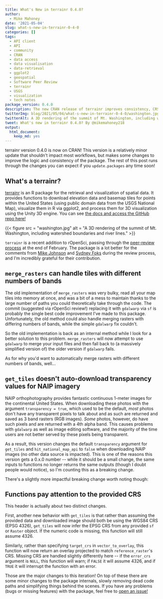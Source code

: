 ```yaml
---
title: What's New in terrainr 0.4.0?
author:
  - Mike Mahoney
date: '2021-05-04'
slug: what-s-new-in-terrainr-0-4-0
categories: []
tags:
  - API client
  - API
  - community
  - CRAN
  - data access
  - data visualisation
  - data-retrieval
  - ggplot2
  - geospatial
  - Software Peer Review
  - terrainr
  - USGS
  - visualization
  - tech notes
package_version: 0.4.0
description: The new CRAN release of terrainr improves consistency, CRS logic, and fixes some bugs.
twitterImg: blog/2021/05/04/what-s-new-in-terrainr-0-4-0/washington.jpg
twitterAlt: A 3D rendering of the summit of Mt. Washington, including watershed boundaries and river lines.
tweet: What's new in terrainr 0.4.0? By @mikemahoney218
output:
  html_document:
    keep_md: yes
---
```




terrainr version 0.4.0 is now on CRAN! This version is a relatively minor update 
that shouldn't impact most workflows, but makes some changes to improve the 
logic and consistency of the package. The rest of this post runs through the 
changes you can expect if you `update.packages` any time soon!

## What's a terrainr?

[terrainr](https://docs.ropensci.org/terrainr/) is an R package for the 
retrieval and visualization of spatial data. It provides functions to download
elevation data and basemap tiles for points within the United States (using 
public domain data from the USGS National Map), visualize them in R via ggplot2,
and process them for 3D visualization using the Unity 3D engine. You can see
[the docs and access the GitHub repo here!](https://docs.ropensci.org/terrainr/)

{{< figure src = "washington.jpg" alt = "A 3D rendering of the summit of Mt. Washington, including watershed boundaries and river lines." >}}

`terrainr` is a recent addition to rOpenSci, passing through the 
[peer-review process](https://github.com/ropensci/software-review/issues/416) at
the end of February. The package is a lot better for the comments from 
[Mike Johnson](https://github.com/mikejohnson51) and 
[Sydney Foks](https://github.com/sfoks) during the review process, and I'm 
incredibly grateful for their contribution.

## `merge_rasters` can handle tiles with different numbers of bands

The old implementation of `merge_rasters` was very bulky, read all your map 
tiles into memory at once, and was a bit of a mess to maintain thanks to the 
large number of paths you could theoretically take through the code. The commit
(suggested via rOpenSci review!) replacing it with `gdalwarp` via `sf` is 
probably the single best code improvement I've made to this package. Unfortunately,
the old method could also handle merging rasters with differing numbers of 
bands, while the simple `gdalwarp` fix couldn't.

So the old implementation is back as an internal method while I look for a 
better solution to this problem. `merge_rasters` will now attempt to use 
`gdalwarp` to merge your input files and then fall back to (a massively 
simplified version of) the older version if `gdalwarp` fails.

As for why you'd want to automatically merge rasters with different numbers of 
bands, well...

## `get_tiles` doesn't auto-download transparency values for NAIP imagery

NAIP orthophotography provides fantastic continuous 1-meter images for the 
continental United States. When downloading these photos with the argument 
`transparency = true`, which used to be the default, _most_ photos don't have
any transparent pixels to talk about and as such are returned and saved as 3
band rasters (RGB images). _Some_ photos, however, do have such pixels and are
returned with a 4th alpha band. This causes problems with `gdalwarp` as well as
image editing software, and the majority of the time users are not better served 
by these pixels being transparent. 

As a result, this version changes the default `transparency` argument for 
`get_tiles` and `hit_national_map_api` to `false` when downloading NAIP images
(no other data source is impacted). This is one of the reasons this version 
gets a 0.x.0 number -- while it should be a small change, the same inputs to 
functions no longer returns the same outputs (though I doubt people would 
notice), so I'm counting this as a breaking change. 

There's a slightly more impactful breaking change worth noting though:

## Functions pay attention to the provided CRS

This header is actually about two distinct changes.

First, another new behavior with `get_tiles` is that rather than assuming the 
provided data and downloaded image should both be using the WGS84 CRS (EPSG 
4326), `get_tiles` will now infer the EPSG CRS from any provided `sf` or 
`Raster` object. If the numeric code is missing, this function will still assume
4326.

Similarly, rather than specifying `target_crs` in `vector_to_overlay`, this 
function will now return an overlay projected to match `reference_raster`'s CRS.
Missing CRS are handled slightly differently here -- if the `error_crs` argument
is `NULL`, this function will warn; if `FALSE` it will assume 4326, and if 
`TRUE` it will interrupt the function with an error.

Those are the major changes to this iteration! On top of these there are some 
minor changes to the package internals, slowly removing dead code paths and 
simplifying things behind the scenes. If you have any problems (bugs or missing
features) with the package, feel free to [open an issue!](https://github.com/ropensci/terrainr/issues)
